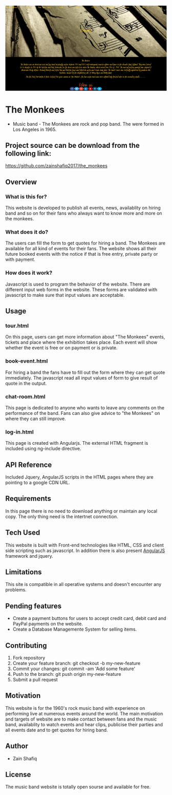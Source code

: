 ![The Monkees](images/readme/bio.jpg?raw=true "The Monkees")
# The Monkees 
- Music band - The Monkees are rock and pop band. The were formed in Los Angeles in 1965.

## Project source can be download from the following link:
https://github.com/zainshafiq2017/the_monkees

## Overview

### What is this for?
This website is developed to publish all events, news, availablity on hiring band and so on for their fans who always want to know more and more on the monkees.

### What does it do?
The users can fill the form to get quotes for hiring a band. The Monkees are available for all kind of events for their fans.
The website shows all their future booked events with the notice if that is free entry, private party or with payment.

### How does it work?
Javascript is used to program the behavior of the website.
There are different input web forms in the website. These forms are validated with javascript to make sure that input values are acceptable.

## Usage
### tour.html
On this page, users can get more information about "The Monkees" events, tickets and place where the exhibition takes place.
Each event will show whether the event is free or on payment or is private.
### book-event.html
For hiring a band the fans have to fill out the form where they can get quote immediately.
The javascript read all input values of form to give result of quote in the output.
### chat-room.html
This page is dedicated to anyone who wants to leave any comments on the performance of the band.
Fans can also give advice to "the Monkees" on where they can still improve.
### log-in.html
This page is created with Angularjs. The external HTML fragment is included using ng-include directive.

## API Reference
Included Jquery, AngularJS scripts in the HTML pages where they are pointing to a google CDN URL.

## Requirements
In this page there is no need to download anything or maintain any local copy.
The only thing need is the intertnet connection.

## Tech Used
This website is built with Front-end technologies like HTML, CSS and client side scripting such as javascript.
In addition there is also present [AngularJS](https://angularjs.org/) framework and jquery.

## Limitations
This site is compatible in all operative systems and doesn't encounter any problems.

## Pending features
- Create a payment buttons for users to accept credit card, debit card and PayPal payments on the website.
- Create a Database Managemente System for selling items.

## Contributing
1. Fork repository
2. Create your feature branch: git checkout -b my-new-feature
3. Commit your changes: git commit -am 'Add some feature'
4. Push to the branch: git push origin my-new-feature
5. Submit a pull request

## Motivation
This website is for the 1960's rock music band with experience on performing live at numerous events around the world.
The main motivation and targets of website are to make contact between fans and the music band, availablity to watch events and
hear clips, publicise their parties and all events date and to get quotes for hiring band.

## Author
- Zain Shafiq

## License
The music band website is totally open sourse and available for free.